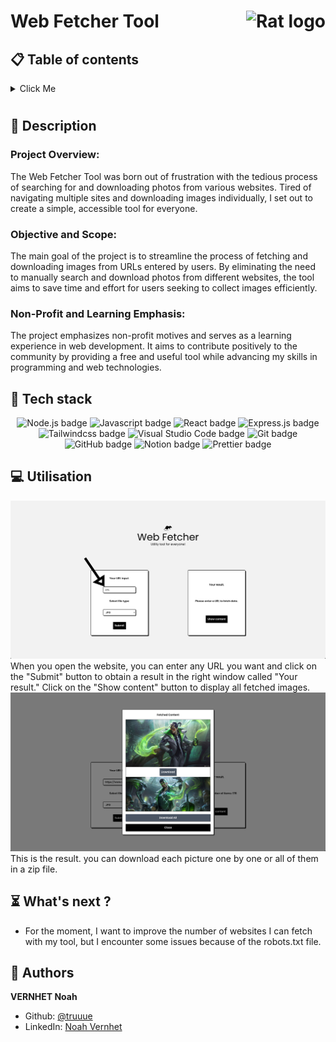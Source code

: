 # Web Fetcher Tool <img  height="50px" align="right" src="https://www.svgrepo.com/show/69948/rat-looking-right.svg" alt="Rat logo">

## 📋 Table of contents

<details>
        <summary style=" margin-bottom: 10px;">
		Click Me
        </summary>
        <ul>
	        <li>📝 <a href="#description">Description</a></li>
            <li>🔧 <a href="#tech-stack">Tech stack</a></li>
            <li>💻 <a href="#utilisation">Utilisation</a></li>
            <li>⏳ <a href="#whats-next">What's next ?</a></li>
            <li>👷 <a href="#authors">Authors</a></li>
        </ul>
</details>

## 📝 <span id="description">Description</span>

### Project Overview:

The Web Fetcher Tool was born out of frustration with the tedious process of searching for and downloading photos from various websites. Tired of navigating multiple sites and downloading images individually, I set out to create a simple, accessible tool for everyone.

### Objective and Scope:

The main goal of the project is to streamline the process of fetching and downloading images from URLs entered by users. By eliminating the need to manually search and download photos from different websites, the tool aims to save time and effort for users seeking to collect images efficiently.

### Non-Profit and Learning Emphasis:

The project emphasizes non-profit motives and serves as a learning experience in web development. It aims to contribute positively to the community by providing a free and useful tool while advancing my skills in programming and web technologies.

## 🔧 <span id="tech-stack">Tech stack</span>

<p align="center">
    <img src="https://img.shields.io/badge/Node.js-43853D?style=for-the-badge&logo=node.js&logoColor=white
    " alt="Node.js badge">
    <img src="https://img.shields.io/badge/JavaScript-323330?style=for-the-badge&logo=javascript&logoColor=F7DF1E" alt="Javascript badge">
    <img src="https://img.shields.io/badge/React-20232A?style=for-the-badge&logo=react&logoColor=61DAFB" alt="React badge">
    <img src="https://img.shields.io/badge/Express.js-404D59?style=for-the-badge" alt="Express.js badge">
    <img src="https://img.shields.io/badge/Tailwind_CSS-38B2AC?style=for-the-badge&logo=tailwind-css&logoColor=white" alt="Tailwindcss badge">
    <img src="https://img.shields.io/badge/Visual_Studio_Code-0078D4?style=for-the-badge&logo=visual%20studio%20code&logoColor=white" alt="Visual Studio Code badge">
    <img src="https://img.shields.io/badge/Git-f05032?logo=git&logoColor=white&style=for-the-badge" alt="Git badge">
    <img src="https://img.shields.io/badge/GitHub-100000?style=for-the-badge&logo=github&logoColor=white" alt="GitHub badge">
    <img src="https://img.shields.io/badge/Notion-000000?style=for-the-badge&logo=notion&logoColor=white" alt="Notion badge">
    <img src="https://img.shields.io/badge/prettier-1A2C34?style=for-the-badge&logo=prettier&logoColor=F7BA3Ee" alt="Prettier badge">
</p>

## 💻 <span id="utilisation">Utilisation</span>

<img src="./README-pictures/url-exemple.png" />
When you open the website, you can enter any URL you want and click on the "Submit" button to obtain a result in the right window called "Your result." Click on the "Show content" button to display all fetched images.

<img src="./README-pictures/result-exemple.png" />
This is the result. you can download each picture one by one or all of them in a zip file.

## ⏳ <span id="whats-next">What's next ?</span>

- For the moment, I want to improve the number of websites I can fetch with my tool, but I encounter some issues because of the robots.txt file.

## 👷 <span id="authors">Authors</span>

**VERNHET Noah**

- Github: [@truuue](https://github.com/truuue)
- LinkedIn: [Noah Vernhet](https://www.linkedin.com/in/noah-vernhet/)
